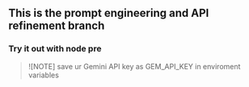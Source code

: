 ## This is the prompt engineering and API refinement branch

### Try it out with node pre

> ![NOTE]
> save ur Gemini API key as GEM_API_KEY in enviroment variables
